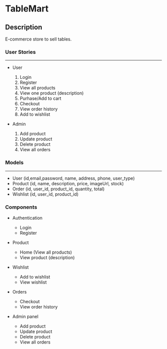 # TableMart


## Description
E-commerce store to sell tables.


### User Stories
----------------
- User
    1. Login
    1. Register
    1. View all products
    1. View one product (description)
    1. Purhase/Add to cart
    1. Checkout
    1. View order history
    1. Add to wishlist

- Admin
    1. Add product
    1. Update product
    1. Delete product
    1. View all orders

### Models
-----------
- User (id,email,password, name, address, phone, user_type)
- Product (id, name, description, price, imageUrl, stock)
- Order (id, user_id, product_id, quantity, total)
- Wishlist (id, user_id, product_id)

### Components
- Authentication
    - Login
    - Register

- Product
    - Home (View all products) 
    - View product (description)

- Wishlist
    - Add to wishlist
    - View wishlist

- Orders
    - Checkout
    - View order history

- Admin panel
    - Add product
    - Update product
    - Delete product
    - View all orders